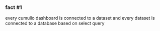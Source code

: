 ### fact #1
every cumulio dashboard is connected to a dataset and every dataset is connected to a database based on select query 
